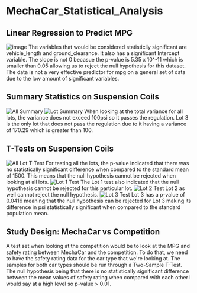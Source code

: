 # MechaCar_Statistical_Analysis
## Linear Regression to Predict MPG
![image](https://user-images.githubusercontent.com/46801182/191638361-bb2fb138-556f-4f94-a0bb-5ec00e645697.png)
The variables that would be considered statisticlly significant are vehicle_length and ground_clearance. It also has a significant Intercept variable. The slope is not 0 becasue  the p-value is 5.35 x 10^-11 which is smaller than 0.05 allowing us to reject the null hypothesis for this dataset.  The data is not a very effective predictor for mpg on a general set of data due to the low amount of significant variables.
## Summary Statistics on Suspension Coils
![All Summary](https://user-images.githubusercontent.com/46801182/191639106-f186f26f-eceb-442f-9a53-8299b1a1fe1e.png)
![Lot Summary](https://user-images.githubusercontent.com/46801182/191639172-a0809473-6f0f-4feb-a72b-0e70d554dfc9.png)
When looking at the total variance for all lots, the variance does not exceed 100psi so it passes the regulation. Lot 3 is the only lot that does not pass the regulation due to it having a variance of 170.29 which is greater than 100.
## T-Tests on Suspension Coils
![All Lot T-Test](https://user-images.githubusercontent.com/46801182/191639467-c6dfbd46-50a3-42bc-b936-ba80a3bd9006.png)
For testing all the lots, the p-value indicated that there was no statistically significant difference when compared to the standard mean of 1500. This means that the null hypothesis cannot be rejected when looking at all lots.
![Lot 1 Test](https://user-images.githubusercontent.com/46801182/191639646-37955d1e-6858-476d-b3bf-bbb4186614d5.png)
The Lot 1 test also indicated that the null hypothesis cannot be rejected for this particular lot.
![Lot 2 Test](https://user-images.githubusercontent.com/46801182/191639724-6eb4c814-4574-44df-925c-5887930d7e1b.png)
Lot 2 as well cannot reject the null hypothesis.
![Lot 3 Test](https://user-images.githubusercontent.com/46801182/191639783-727559f1-83a2-4dbe-a4b9-9779ffb69c34.png)
Lot 3 has a p-value of 0.0416 meaning that the null hypothesis can be rejected for Lot 3 making its difference in psi statistically significant when compared to the standard population mean.
## Study Design: MechaCar vs Competition
A test set when looking at the competition would be to look at the MPG and safety rating between MechaCar and the competition. To do that, we need to have the safety rating data for the car type that we're looking at.  The samples for both car types should be run through a Two-Sample T-Test. The null hypothesis being that there is no statistically significant difference between the mean values of safety rating when compared with each other I would say at a high level so p-value > 0.01.
